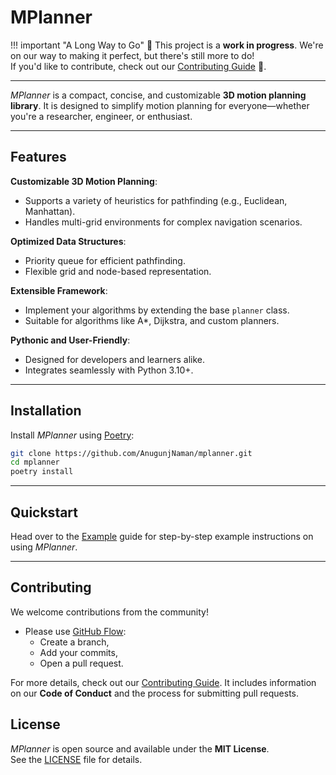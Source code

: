 # MPlanner

!!! important "A Long Way to Go"
    🚧 This project is a **work in progress**. We're on our way to making it perfect, but there's still more to do!  
    If you'd like to contribute, check out our [Contributing Guide](contributing.md) 💜.

---

*MPlanner* is a compact, concise, and customizable **3D motion planning library**. It is designed to simplify motion planning for everyone—whether you're a researcher, engineer, or enthusiast.

---

## Features

**Customizable 3D Motion Planning**:

  - Supports a variety of heuristics for pathfinding (e.g., Euclidean, Manhattan).
  - Handles multi-grid environments for complex navigation scenarios.
  
**Optimized Data Structures**:

  - Priority queue for efficient pathfinding.
  - Flexible grid and node-based representation.

**Extensible Framework**:

  - Implement your algorithms by extending the base `planner` class.
  - Suitable for algorithms like A*, Dijkstra, and custom planners.

**Pythonic and User-Friendly**:

  - Designed for developers and learners alike.
  - Integrates seamlessly with Python 3.10+.

---

## Installation

Install *MPlanner* using [Poetry](https://python-poetry.org/):

```bash
git clone https://github.com/AnugunjNaman/mplanner.git
cd mplanner
poetry install
```

---

## Quickstart

Head over to the [Example](examples/astar.ipynb) guide for step-by-step example instructions on using *MPlanner*.

---

## Contributing

We welcome contributions from the community!  

- Please use [GitHub Flow](https://docs.github.com/en/get-started/quickstart/github-flow):  
  - Create a branch,  
  - Add your commits,  
  - Open a pull request.

For more details, check out our [Contributing Guide](contributing.md). It includes information on our **Code of Conduct** and the process for submitting pull requests.

## License

*MPlanner* is open source and available under the **MIT License**.  
See the [LICENSE](https://github.com/AnugunjNaman/mplanner/blob/main/LICENSE) file for details.
